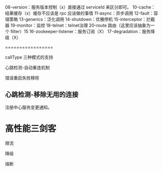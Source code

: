 08-version：服务版本控制（x）直接通过 serviceId 来区分即可。
10-cache：结果缓存（x）缓存不应该是 rpc 应该做的事情
11-async：异步调用
12-fault：容错策略
13-generics：泛化调用
14-shutdown：优雅停机
15-interceptor：拦截器
19-monitor：监控
18-telnet：telnet治理
20-route 路由（这里应该抽象为一个 filter）15
16-zookeeper-listener：服务订阅（X）
17-degradation：服务降级（X）

=================

  callType 三种模式的支持
  
  心跳检测-自动重连机制

  错误重启失败移除
  
## 心跳检测-移除无用的连接
  
  注册中心服务变更通知。
  
# 高性能三剑客

限流

降级

熔断
  
  
  
  
  
  
